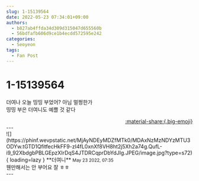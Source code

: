 ```yaml
---
slug: 1-15139564
date: 2022-05-23 07:34:01+09:00
authors:
  - b827ab4ffda34d309d315047d655560b
  - 56bdfafb606d9ce1b4ecdd572595e242
categories:
  - Seoyeon
tags:
  - Fan Post
---
```


# 1-15139564

<div class="post-container" markdown="1">
<div class="content-container md-sidebar__scrollwrap" markdown="1">

더여나 오늘 띵띵 부었어? 아님 멀쩡한가<br>띵띵 부은 더여니도 예쁠 것 같다

</div>
</div>

<div style="text-align: right;" markdown="1">
<a href="https://weverse.io/fromis9/fanpost/1-15139564" style="text-align: right;">:material-share:{.big-emoji}</a>
</div>
---

<div class="comments-container md-sidebar__scrollwrap" markdown="1">
<div class="comment" markdown="1">
<div class='id-container' markdown="1">
![](https://phinf.wevpstatic.net/MjAyNDEyMDZfMTk0/MDAxNzMzNDYzMTU3ODYw.tGTD1QfitfecHkFF9-zI4fL0xnXf8VH8ht2j5Xh2a74g.QufL-i9_92XbdgbPBLGEpzXIrDqS4JTDRCqprDbYdJIg.JPEG/image.jpg?type=s72){ loading=lazy }
**<span class="artist">더여니</span>** <small>May 23 2022, 07:35</small><br>
</div>
<div class='comment-body' markdown="1">
웬만해서는 안 부어요 잘 ㅎㅎ
</div>
</div>
</div>
---
